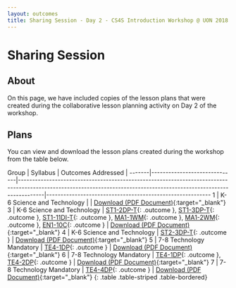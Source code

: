 ```yaml
---
layout: outcomes
title: Sharing Session - Day 2 - CS4S Introduction Workshop @ UON 2018
---
```


# Sharing Session

## About

On this page, we have included copies of the lesson plans that were created during the collaborative lesson planning activity on Day 2 of the workshop.

## Plans

You can view and download the lesson plans created during the workshop from the table below.

Group  |  Syllabus                    |  Outcomes Addressed                                                                                                                                                 |
-------|------------------------------|---------------------------------------------------------------------------------------------------------------------------------------------------------------------|----------------------------------------------------------
1      |  K-6 Science and Technology  |                                                                                                                                                                     |  [Download (PDF Document)](plans/1.pdf){:target="_blank"}
3      |  K-6 Science and Technology  |  [ST1-2DP-T](){: .outcome }, [ST1-3DP-T](){: .outcome }, [ST1-11DI-T](){: .outcome }, [MA1-1WM](){: .outcome }, [MA1-2WM](){: .outcome }, [EN1-10C](){: .outcome }  |  [Download (PDF Document)](plans/3.pdf){:target="_blank"}
4      |  K-6 Science and Technology  |  [ST2-3DP-T](){: .outcome }                                                                                                                                         |  [Download (PDF Document)](plans/4.pdf){:target="_blank"}
5      |  7-8 Technology Mandatory    |  [TE4-1DP](){: .outcome }                                                                                                                                           |  [Download (PDF Document)](plans/5.pdf){:target="_blank"}
6      |  7-8 Technology Mandatory    |  [TE4-1DP](){: .outcome }, [TE4-2DP](){: .outcome }                                                                                                                 |  [Download (PDF Document)](plans/6.pdf){:target="_blank"}
7      |  7-8 Technology Mandatory    |  [TE4-4DP](){: .outcome }                                                                                                                                            |  [Download (PDF Document)](plans/7.pdf){:target="_blank"}
{: .table .table-striped .table-bordered}
